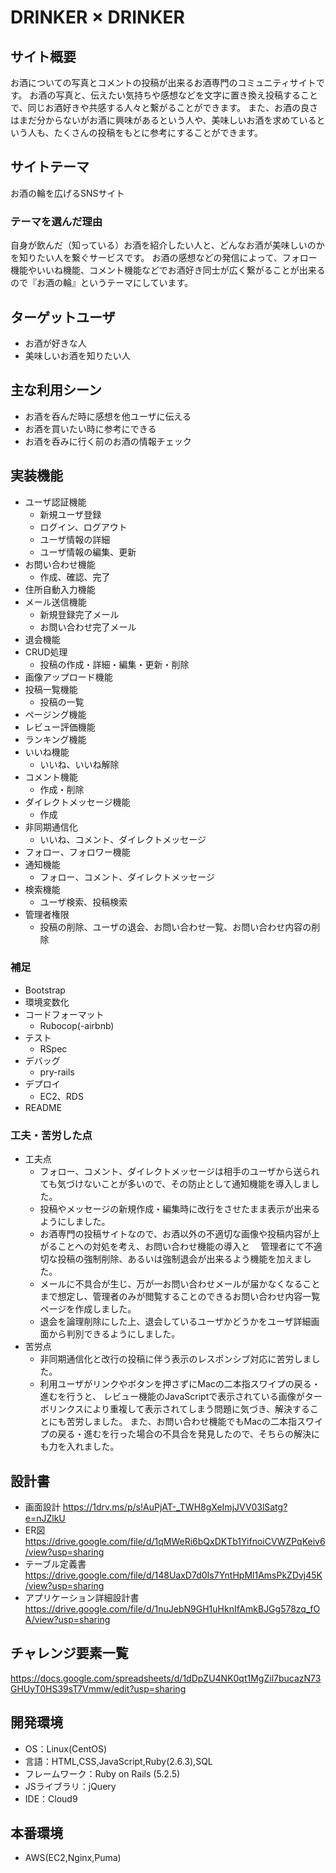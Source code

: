 # DRINKER × DRINKER

## サイト概要
お酒についての写真とコメントの投稿が出来るお酒専門のコミュニティサイトです。
お酒の写真と、伝えたい気持ちや感想などを文字に置き換え投稿することで、同じお酒好きや共感する人々と繋がることができます。
また、お酒の良さはまだ分からないがお酒に興味があるという人や、美味しいお酒を求めているという人も、たくさんの投稿をもとに参考にすることができます。

## サイトテーマ
お酒の輪を広げるSNSサイト

### テーマを選んだ理由
自身が飲んだ（知っている）お酒を紹介したい人と、どんなお酒が美味しいのかを知りたい人を繋ぐサービスです。
お酒の感想などの発信によって、フォロー機能やいいね機能、コメント機能などでお酒好き同士が広く繋がることが出来るので『お酒の輪』というテーマにしています。

## ターゲットユーザ
- お酒が好きな人
- 美味しいお酒を知りたい人

## 主な利用シーン
- お酒を呑んだ時に感想を他ユーザに伝える
- お酒を買いたい時に参考にできる
- お酒を呑みに行く前のお酒の情報チェック

## 実装機能
- ユーザ認証機能
  - 新規ユーザ登録
  - ログイン、ログアウト
  - ユーザ情報の詳細
  - ユーザ情報の編集、更新
- お問い合わせ機能
  - 作成、確認、完了
- 住所自動入力機能
- メール送信機能
  - 新規登録完了メール
  - お問い合わせ完了メール
- 退会機能
- CRUD処理
  - 投稿の作成・詳細・編集・更新・削除
- 画像アップロード機能
- 投稿一覧機能
  - 投稿の一覧
- ページング機能
- レビュー評価機能
- ランキング機能
- いいね機能
  - いいね、いいね解除
- コメント機能
  - 作成・削除
- ダイレクトメッセージ機能
  - 作成
- 非同期通信化
  - いいね、コメント、ダイレクトメッセージ
- フォロー、フォロワー機能
- 通知機能
  - フォロー、コメント、ダイレクトメッセージ
- 検索機能
  - ユーザ検索、投稿検索
- 管理者権限
  - 投稿の削除、ユーザの退会、お問い合わせ一覧、お問い合わせ内容の削除

### 補足
- Bootstrap
- 環境変数化
- コードフォーマット
  - Rubocop(-airbnb)
- テスト
  - RSpec
- デバッグ
  - pry-rails
- デプロイ
  - EC2、RDS
- README

### 工夫・苦労した点
- 工夫点
  - フォロー、コメント、ダイレクトメッセージは相手のユーザから送られても気づけないことが多いので、その防止として通知機能を導入しました。
  - 投稿やメッセージの新規作成・編集時に改行をさせたまま表示が出来るようにしました。
  - お酒専門の投稿サイトなので、お酒以外の不適切な画像や投稿内容が上がることへの対処を考え、お問い合わせ機能の導入と
  　管理者にて不適切な投稿の強制削除、あるいは強制退会が出来るよう機能を加えました。
  - メールに不具合が生じ、万が一お問い合わせメールが届かなくなることまで想定し、管理者のみが閲覧することのできるお問い合わせ内容一覧ページを作成しました。
  - 退会を論理削除にした上、退会しているユーザかどうかをユーザ詳細画面から判別できるようにしました。
- 苦労点
  - 非同期通信化と改行の投稿に伴う表示のレスポンシブ対応に苦労しました。
  - 利用ユーザがリンクやボタンを押さずにMacの二本指スワイプの戻る・進むを行うと、
    レビュー機能のJavaScriptで表示されている画像がターボリンクスにより重複して表示されてしまう問題に気づき、解決することにも苦労しました。
    また、お問い合わせ機能でもMacの二本指スワイプの戻る・進むを行った場合の不具合を発見したので、そちらの解決にも力を入れました。

## 設計書
- 画面設計  https://1drv.ms/p/s!AuPjAT-_TWH8gXeImjJVV03lSatg?e=nJZlkU
- ER図  https://drive.google.com/file/d/1qMWeRi6bQxDKTb1YifnoiCVWZPqKeiv6/view?usp=sharing
- テーブル定義書  https://drive.google.com/file/d/148UaxD7d0Is7YntHpMl1AmsPkZDvj45K/view?usp=sharing
- アプリケーション詳細設計書  https://drive.google.com/file/d/1nuJebN9GH1uHknIfAmkBJGg578zq_fOA/view?usp=sharing

## チャレンジ要素一覧
https://docs.google.com/spreadsheets/d/1dDpZU4NK0qt1MgZil7bucazN73GHUyT0HS39sT7Vmmw/edit?usp=sharing

## 開発環境
- OS：Linux(CentOS)
- 言語：HTML,CSS,JavaScript,Ruby(2.6.3),SQL
- フレームワーク：Ruby on Rails (5.2.5)
- JSライブラリ：jQuery
- IDE：Cloud9

## 本番環境
- AWS(EC2,Nginx,Puma)